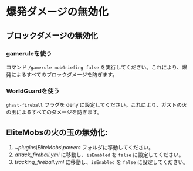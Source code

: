 # 爆発ダメージの無効化

## ブロックダメージの無効化

### gameruleを使う

コマンド `/gamerule mobGriefing false` を実行してください。これにより、爆発によるすべてのブロックダメージを防ぎます。

### WorldGuardを使う

`ghast-fireball` フラグを deny に設定してください。これにより、ガストの火の玉によるすべてのダメージを防ぎます。

## EliteMobsの火の玉の無効化:

1. *~plugins\EliteMobs\powers* フォルダに移動してください。
2. *attack_fireball.yml* に移動し、`isEnabled` を `false` に設定してください。
3. *tracking_fireball.yml* に移動し、`isEnabled` を `false` に設定してください。
